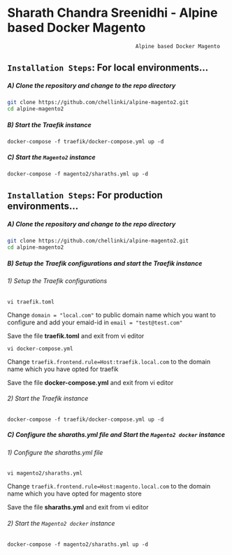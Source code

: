 # Sharath Chandra Sreenidhi - Alpine based Docker Magento

                                             Alpine based Docker Magento 

## `Installation Steps`: For local environments...

##### A) Clone the repository and change to the repo directory

```bash
git clone https://github.com/chellinki/alpine-magento2.git
cd alpine-magento2
```
##### B) Start the Traefik instance
```
docker-compose -f traefik/docker-compose.yml up -d
```

##### C) Start the `Magento2` instance
```
docker-compose -f magento2/sharaths.yml up -d
```

## `Installation Steps`: For production environments...

##### A) Clone the repository and change to the repo directory

```bash
git clone https://github.com/chellinki/alpine-magento2.git
cd alpine-magento2
```
##### B) Setup the Traefik configurations and start the Traefik instance

###### 1) Setup the Traefik configurations 
```
vi traefik.toml
```
Change `domain = "local.com"` to public domain name which you want to configure and add your emaid-id in `email = "test@test.com"`

Save the file **traefik.toml** and exit from vi editor

```
vi docker-compose.yml
```
Change `traefik.frontend.rule=Host:traefik.local.com` to the domain name which you have opted for traefik

Save the file **docker-compose.yml** and exit from vi editor

###### 2) Start the Traefik instance
```
docker-compose -f traefik/docker-compose.yml up -d
```

##### C) Configure the sharaths.yml file and  Start the `Magento2 docker` instance
###### 1) Configure the sharaths.yml file 
```
vi magento2/sharaths.yml
```
Change `traefik.frontend.rule=Host:magento.local.com` to the domain name which you have opted for magento store

Save the file **sharaths.yml** and exit from vi editor

###### 2) Start the `Magento2 docker` instance
```
docker-compose -f magento2/sharaths.yml up -d
```

